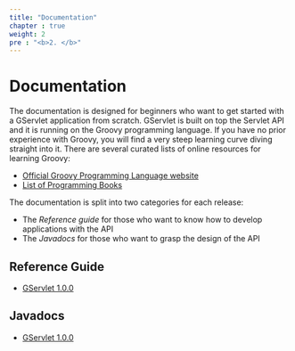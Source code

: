 ```yaml
---
title: "Documentation"
chapter : true
weight: 2
pre : "<b>2. </b>"
---
```


# Documentation

The documentation  is designed for beginners who want to get started with a GServlet application from scratch. GServlet is built on top the Servlet API and it is running on the Groovy programming language. If you have no prior experience with Groovy, you will find a very steep learning curve diving straight into it. There are several curated lists of online resources for learning Groovy: 

* [Official Groovy Programming Language website](https://groovy-lang.org)
* [List of Programming Books](https://groovy-lang.org/learn.html#books)

The documentation is split into two categories for each release:

* The _Reference guide_ for those who want to know how to develop applications with the API
* The _Javadocs_ for those who want to grasp the design of the API

## Reference Guide

* [GServlet 1.0.0](/docs/1.0.0) 


## Javadocs

* [GServlet 1.0.0](/javadocs/1.0.0) 
